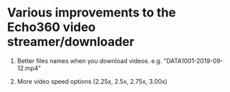 # Various improvements to the Echo360 video streamer/downloader

1. Better files names when you download videos. 
   e.g. "DATA1001-2019-09-12.mp4"

2. More video speed options (2.25x, 2.5x, 2.75x, 3.00x)

